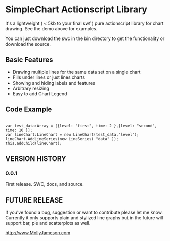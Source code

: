 SimpleChart Actionscript Library
============

It's a lightweight ( < 5kb to your final swf ) pure actionscript library for chart drawing. See the demo above for examples.

You can just download the swc in the bin directory to get the functionality or download the source.

Basic Features
---------------

- Drawing multiple lines for the same data set on a single chart
- Fills under lines or just lines charts
- Showing and hiding labels and features
- Arbitrary resizing
- Easy to add Chart Legend

Code Example
---------------

<pre><code>
var test_data:Array = [{level: "first", time: 2 },{level: "second", time: 10 }];
var lineChart:LineChart = new LineChart(test_data,"level");
lineChart.AddLineSeries(new LineSeries( "data" ));		
this.addChild(lineChart);
</code></pre>

VERSION HISTORY
-----------------

### 0.0.1

First release. SWC, docs, and source.


FUTURE RELEASE
---------------------

If you've found a bug, suggestion or want to contribute please let me know.
Currently it only supports plain and stylized line graphs but in the future will support bar, pie and scatterplots as well.

http://www.MollyJameson.com
